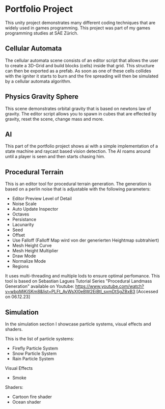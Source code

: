 # Portfolio Project

This unity project demonstrates many different coding techniques that are widely used in games programming.
This project was part of my games programming studies at SAE Zürich.

## Cellular Automata

The cellular automata scene consists of an editor script that allows the user to create a 3D-Grid
and build blocks (cells) inside that grid. This structure can then be exported as a prefab.
As soon as one of these cells collides with the igniter it starts to burn and the fire spreading
will then be simulated by a cellular automata algorithm.

## Physics Gravity Sphere

This scene demonstrates orbital gravity that is based on newtons law of gravity.
The editor script allows you to spawn in cubes that are effected by gravity, reset the scene, change mass and more.

## AI

This part of the portfolio project shows ai with a simple implementation of a state machine and raycast based
vision detection.
The AI roams around until a player is seen and then starts chasing him.

## Procedural Terrain

This is an editor tool for procedural terrain generation. The generation is based on a perlin noise that is
adjustable with the following parameters:
 
- Editor Preview Level of Detail
- Noise Scale
- Auto Update Inspector
- Octaves
- Persistance
- Lacunarity
- Seed
- Offset
- Use Falloff (Falloff Map wird von der generierten Heightmap subtrahiert)
- Mesh Height Curve
- Mesh Height Multiplier
- Draw Mode
- Normalize Mode
- Regions

It uses multi-threading and multiple lods to ensure optimal perfomance.
This tool is based on Sebastian Lagues Tutorial Series "Procedural Landmass Generation" available on Youtube: https://www.youtube.com/watch?v=wbpMiKiSKm8&list=PLFt_AvWsXl0eBW2EiBtl_sxmDtSgZBxB3 [Accessed on 06.12.23]

## Simulation

In the simulation section I showcase particle systems, visual effects and shaders.

This is the list of particle systems:

- Firefly Particle System
- Snow Particle System
- Rain Particle System

Visual Effects

- Smoke

Shaders:

- Cartoon fire shader
- Ocean shader




